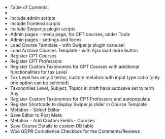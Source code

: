  * Table of Contents:
 * 
 * Include admin scripts
 * Include frontend scripts
 * Include Swiper.js plugin scripts
 * Admin pages - menu page, for CPT courses, under Tools
 * Admin pages - settings and forms
 * Load Course Template - with Swiper.js plugin carousel
 * Load Archive Courses Template - with Ajax load more button
 * Register CPT Courses
 * Register CPT Professors
 * Register Custom Taxonomies for CPT Courses with additional functionalities for tax Level
 * Tax Level has only 4 terms, custom metabox with input type radio (only one option can be selected)
 * Taxonomies Level, Subject, Topics in draft have autosave set to term Any
 * Register Custom Taxonomies for CPT Professors and autopopulate
 * Register Shortcode to display Swiper.js slider in Course Template
 * Metabox - Select Editor
 * Save Editor to Post Meta
 * Metabox - Add Custom Fields - Courses
 * Save Course Details to custom DB table
 * Woo GDPR Complience Checkbox for the Comments/Reviews
